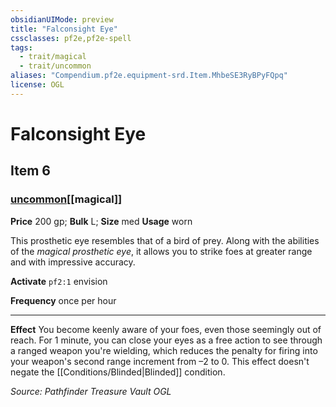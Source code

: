 ```yaml
---
obsidianUIMode: preview
title: "Falconsight Eye"
cssclasses: pf2e,pf2e-spell
tags:
  - trait/magical
  - trait/uncommon
aliases: "Compendium.pf2e.equipment-srd.Item.MhbeSE3RyBPyFQpq"
license: OGL
---
```

# Falconsight Eye
## Item 6
### [uncommon](uncommon "Uncommon Rarity Trait")[[magical]]


**Price** 200 gp; 
**Bulk** L; **Size** med
**Usage** worn

This prosthetic eye resembles that of a bird of prey. Along with the abilities of the _magical prosthetic eye_, it allows you to strike foes at greater range and with impressive accuracy.

**Activate** `pf2:1` envision

**Frequency** once per hour

* * *

**Effect** You become keenly aware of your foes, even those seemingly out of reach. For 1 minute, you can close your eyes as a free action to see through a ranged weapon you're wielding, which reduces the penalty for firing into your weapon's second range increment from –2 to 0. This effect doesn't negate the [[Conditions/Blinded|Blinded]] condition.

*Source: Pathfinder Treasure Vault*
*OGL*